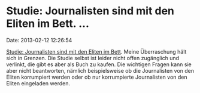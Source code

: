 Studie: Journalisten sind mit den Eliten im Bett. \...
======================================================

Date: 2013-02-12 12:26:54

[Studie: Journalisten sind mit den Eliten im
Bett](http://www.heise.de/tp/artikel/38/38515/1.html). Meine
Überraschung hält sich in Grenzen. Die Studie selbst ist leider nicht
offen zugänglich und verlinkt, die gibt es aber als Buch zu kaufen. Die
wichtigen Fragen kann sie aber nicht beantworten, nämlich beispielsweise
ob die Journalisten von den Eliten korrumpiert werden oder ob nur
korrumpierte Journalisten von den Eliten eingeladen werden.
